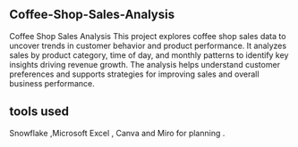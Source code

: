 ## Coffee-Shop-Sales-Analysis

Coffee Shop Sales Analysis
This project explores coffee shop sales data to uncover trends in customer behavior and product performance.
It analyzes sales by product category, time of day, and monthly patterns to identify key insights driving revenue growth.
The analysis helps understand customer preferences and supports strategies for improving sales and overall business performance.

## tools used

Snowflake ,Microsoft Excel , Canva and Miro for planning .
